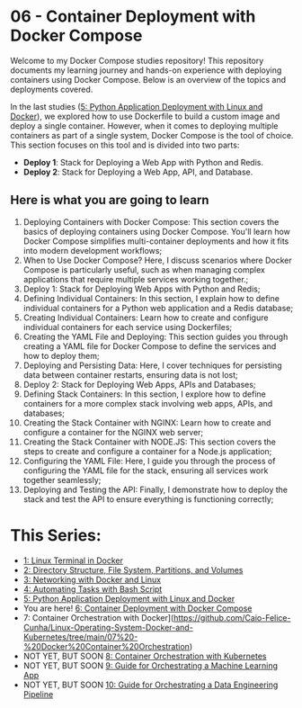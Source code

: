 # 06 - Container Deployment with Docker Compose

Welcome to my Docker Compose studies repository! This repository documents my learning journey and hands-on experience with deploying containers using Docker Compose. Below is an overview of the topics and deployments covered.

In the last studies ([5: Python Application Deployment with Linux and Docker](https://github.com/Caio-Felice-Cunha/Linux-Operating-System-Docker-and-Kubernetes/tree/main/05%20-%20Deploying%20Python%20Applications%20with%20Linux%20and%20Docker)), we explored how to use Dockerfile to build a custom image and deploy a single container. However, when it comes to deploying multiple containers as part of a single system, Docker Compose is the tool of choice. This section focuses on this tool and is divided into two parts:

- **Deploy 1**: Stack for Deploying a Web App with Python and Redis.
- **Deploy 2**: Stack for Deploying a Web App, API, and Database.


## Here is what you are going to learn

1. Deploying Containers with Docker Compose: This section covers the basics of deploying containers using Docker Compose. You'll learn how Docker Compose simplifies multi-container deployments and how it fits into modern development workflows;
2. When to Use Docker Compose? Here, I discuss scenarios where Docker Compose is particularly useful, such as when managing complex applications that require multiple services working together.;
3. Deploy 1: Stack for Deploying Web Apps with Python and Redis;
4. Defining Individual Containers: In this section, I explain how to define individual containers for a Python web application and a Redis database;
5. Creating Individual Containers: Learn how to create and configure individual containers for each service using Dockerfiles;
6. Creating the YAML File and Deploying: This section guides you through creating a YAML file for Docker Compose to define the services and how to deploy them;
7. Deploying and Persisting Data: Here, I cover techniques for persisting data between container restarts, ensuring data is not lost;
8. Deploy 2: Stack for Deploying Web Apps, APIs and Databases;
9. Defining Stack Containers: In this section, I explore how to define containers for a more complex stack involving web apps, APIs, and databases;
10. Creating the Stack Container with NGINX: Learn how to create and configure a container for the NGINX web server;
11. Creating the Stack Container with NODE.JS: This section covers the steps to create and configure a container for a Node.js application;
12. Configuring the YAML File: Here, I guide you through the process of configuring the YAML file for the stack, ensuring all services work together seamlessly;
13. Deploying and Testing the API: Finally, I demonstrate how to deploy the stack and test the API to ensure everything is functioning correctly;


# This Series:
- [1: Linux Terminal in Docker](https://github.com/Caio-Felice-Cunha/Linux-Operating-System-Docker-and-Kubernetes/tree/main/01-Linux-Management-With-Docker)
- [2: Directory Structure, File System, Partitions, and Volumes](https://github.com/Caio-Felice-Cunha/Linux-Operating-System-Docker-and-Kubernetes/tree/main/02-Linux-Docker-Filesystem)
- [3: Networking with Docker and Linux](https://github.com/Caio-Felice-Cunha/Linux-Operating-System-Docker-and-Kubernetes/tree/main/03%20-%20Networking%20with%20Docker%20and%20Linux)
- [4: Automating Tasks with Bash Script](https://github.com/Caio-Felice-Cunha/Linux-Operating-System-Docker-and-Kubernetes/tree/main/04%20-%20CreatingBash%20Scripts%20for%20Automation)
- [5: Python Application Deployment with Linux and Docker](https://github.com/Caio-Felice-Cunha/Linux-Operating-System-Docker-and-Kubernetes/tree/main/05%20-%20Deploying%20Python%20Applications%20with%20Linux%20and%20Docker)
- You are here! [6: Container Deployment with Docker Compose](https://github.com/Caio-Felice-Cunha/Linux-Operating-System-Docker-and-Kubernetes/tree/main/06%20-%20Container%20Deployment%20with%20Docker%20Compose)
- 7: Container Orchestration with Docker](https://github.com/Caio-Felice-Cunha/Linux-Operating-System-Docker-and-Kubernetes/tree/main/07%20-%20Docker%20Container%20Orchestration)
- NOT YET, BUT SOON [8: Container Orchestration with Kubernetes]()
- NOT YET, BUT SOON [9: Guide for Orchestrating a Machine Learning App]()
- NOT YET, BUT SOON [10: Guide for Orchestrating a Data Engineering Pipeline]()
